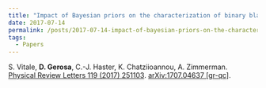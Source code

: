 ```yaml
---
title: "Impact of Bayesian priors on the characterization of binary black hole coalescences"
date: 2017-07-14
permalink: /posts/2017-07-14-impact-of-bayesian-priors-on-the-characterization-of-binary-black-hole-coalescences
tags:
  - Papers
---
```






S. Vitale, **D. Gerosa**, C.-J. Haster, K. Chatziioannou, A. Zimmerman.\
[Physical Review Letters 119 (2017) 251103](http://dx.doi.org/10.1103/PhysRevLett.119.251103). [arXiv:1707.04637 [gr-qc]](https://arxiv.org/abs/1707.04637).